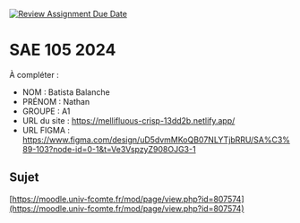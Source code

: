 [![Review Assignment Due Date](https://classroom.github.com/assets/deadline-readme-button-22041afd0340ce965d47ae6ef1cefeee28c7c493a6346c4f15d667ab976d596c.svg)](https://classroom.github.com/a/DNce7fkr)
# SAE 105 2024

À compléter :

- NOM : Batista Balanche
- PRÉNOM : Nathan
- GROUPE : A1
- URL du site : https://mellifluous-crisp-13dd2b.netlify.app/
- URL FIGMA : https://www.figma.com/design/uD5dvmMKoQB07NLYTjbRRU/SA%C3%89-103?node-id=0-1&t=Ve3VspzyZ908OJG3-1

## Sujet

[https://moodle.univ-fcomte.fr/mod/page/view.php?id=807574](https://moodle.univ-fcomte.fr/mod/page/view.php?id=807574)
